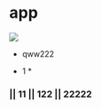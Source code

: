 # app

![](https://avatars2.githubusercontent.com/u/8944018?v=3&s=96)


* qww222

* 1 *

### || 11 || 122 || 22222
